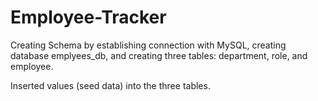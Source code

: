 # Employee-Tracker

Creating Schema by establishing connection with MySQL, creating database emplyees_db, and creating three tables: department, role, and employee.

Inserted values (seed data) into the three tables.  



